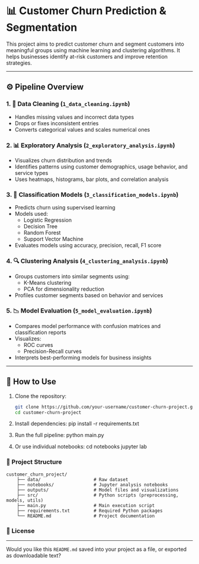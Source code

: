 # 📊 Customer Churn Prediction & Segmentation

This project aims to predict customer churn and segment customers into meaningful groups using machine learning and clustering algorithms. It helps businesses identify at-risk customers and improve retention strategies.

---

## ⚙️ Pipeline Overview

### 1. 🧼 Data Cleaning (`1_data_cleaning.ipynb`)
- Handles missing values and incorrect data types
- Drops or fixes inconsistent entries
- Converts categorical values and scales numerical ones

### 2. 📊 Exploratory Analysis (`2_exploratory_analysis.ipynb`)
- Visualizes churn distribution and trends
- Identifies patterns using customer demographics, usage behavior, and service types
- Uses heatmaps, histograms, bar plots, and correlation analysis

### 3. 🤖 Classification Models (`3_classification_models.ipynb`)
- Predicts churn using supervised learning
- Models used:
  - Logistic Regression
  - Decision Tree
  - Random Forest
  - Support Vector Machine
- Evaluates models using accuracy, precision, recall, F1 score

### 4. 🔍 Clustering Analysis (`4_clustering_analysis.ipynb`)
- Groups customers into similar segments using:
  - K-Means clustering
  - PCA for dimensionality reduction
- Profiles customer segments based on behavior and services

### 5. 📉 Model Evaluation (`5_model_evaluation.ipynb`)
- Compares model performance with confusion matrices and classification reports
- Visualizes:
  - ROC curves
  - Precision-Recall curves
- Interprets best-performing models for business insights

---

## 🚀 How to Use

1. Clone the repository:
   ```bash
   git clone https://github.com/your-username/customer-churn-project.git
   cd customer-churn-project

2. Install dependencies:
    pip install -r requirements.txt

3. Run the full pipeline:
    python main.py

4. Or use individual notebooks:
    cd notebooks
    jupyter lab


### 📁 Project Structure

    customer_churn_project/
        ├── data/                    # Raw dataset
        ├── notebooks/               # Jupyter analysis notebooks
        ├── outputs/                 # Model files and visualizations
        ├── src/                     # Python scripts (preprocessing, models, utils)
        ├── main.py                  # Main execution script
        ├── requirements.txt         # Required Python packages
        └── README.md                # Project documentation


### 📄 License
    
---

Would you like this `README.md` saved into your project as a file, or exported as downloadable text?



